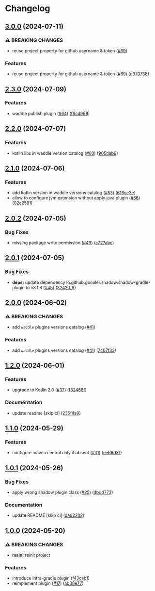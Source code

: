 # Changelog

## [3.0.0](https://github.com/GrassMC/waddle/compare/v2.3.0...v3.0.0) (2024-07-11)


### ⚠ BREAKING CHANGES

* reuse project property for github username & token ([#69](https://github.com/GrassMC/waddle/issues/69))

### Features

* reuse project property for github username & token ([#69](https://github.com/GrassMC/waddle/issues/69)) ([d970738](https://github.com/GrassMC/waddle/commit/d970738998a45387d3bb896fd44ceff366f14347))

## [2.3.0](https://github.com/GrassMC/waddle/compare/v2.2.0...v2.3.0) (2024-07-09)


### Features

* waddle publish plugin ([#64](https://github.com/GrassMC/waddle/issues/64)) ([f9cd968](https://github.com/GrassMC/waddle/commit/f9cd968064181007be88be380f65f2225be63b95))

## [2.2.0](https://github.com/GrassMC/waddle/compare/v2.1.0...v2.2.0) (2024-07-07)


### Features

* kotlin libs in waddle version catalog ([#60](https://github.com/GrassMC/waddle/issues/60)) ([905dab9](https://github.com/GrassMC/waddle/commit/905dab9a374b6e7c28fbc068a09b1635d4aa4aeb))

## [2.1.0](https://github.com/GrassMC/waddle/compare/v2.0.2...v2.1.0) (2024-07-06)


### Features

* add kotlin version in waddle versions catalog ([#53](https://github.com/GrassMC/waddle/issues/53)) ([616ce3e](https://github.com/GrassMC/waddle/commit/616ce3e5c02f260fd2e17316d3d979ab21cd7dea))
* allow to configure jvm extension without apply java plugin ([#56](https://github.com/GrassMC/waddle/issues/56)) ([02c2581](https://github.com/GrassMC/waddle/commit/02c25812abb437a56ed8ba507402d5bb8bbc80e3))

## [2.0.2](https://github.com/GrassMC/waddle/compare/v2.0.1...v2.0.2) (2024-07-05)


### Bug Fixes

* missing package write permission ([#49](https://github.com/GrassMC/waddle/issues/49)) ([c727abc](https://github.com/GrassMC/waddle/commit/c727abc8f30ce044ba3611cbaad90a898a11cd0b))

## [2.0.1](https://github.com/GrassMC/waddle/compare/v2.0.0...v2.0.1) (2024-07-05)


### Bug Fixes

* **deps:** update dependency io.github.goooler.shadow:shadow-gradle-plugin to v8.1.8 ([#45](https://github.com/GrassMC/waddle/issues/45)) ([32420f9](https://github.com/GrassMC/waddle/commit/32420f9aab64778c4c2da8fb4e1e6d660aa7b0c1))

## [2.0.0](https://github.com/GrassMC/waddle/compare/v1.2.0...v2.0.0) (2024-06-02)


### ⚠ BREAKING CHANGES

* add `waddle` plugins versions catalog ([#41](https://github.com/GrassMC/waddle/issues/41))

### Features

* add `waddle` plugins versions catalog ([#41](https://github.com/GrassMC/waddle/issues/41)) ([7407f33](https://github.com/GrassMC/waddle/commit/7407f33f991411bf75332029c3a02db3469ce3a1))

## [1.2.0](https://github.com/GrassMC/waddle/compare/v1.1.0...v1.2.0) (2024-06-01)


### Features

* upgrade to Kotlin 2.0 ([#37](https://github.com/GrassMC/waddle/issues/37)) ([f32468f](https://github.com/GrassMC/waddle/commit/f32468fab550e619167746e51e760283a321d9da))


### Documentation

* update readme [skip ci] ([235f4a9](https://github.com/GrassMC/waddle/commit/235f4a954d1157f584ba68fb749c411fbec7c642))

## [1.1.0](https://github.com/GrassMC/waddle/compare/v1.0.1...v1.1.0) (2024-05-29)


### Features

* configure maven central only if absent ([#31](https://github.com/GrassMC/waddle/issues/31)) ([ee66d31](https://github.com/GrassMC/waddle/commit/ee66d31cdac419ccd6225415b54ba3778ed48e59))

## [1.0.1](https://github.com/GrassMC/waddle/compare/v1.0.0...v1.0.1) (2024-05-26)


### Bug Fixes

* apply wrong shadow plugin class ([#25](https://github.com/GrassMC/waddle/issues/25)) ([dbdd773](https://github.com/GrassMC/waddle/commit/dbdd773d1a295f17ca8ecb129c79f4e48d1ecd96))


### Documentation

* update README [skip ci] ([da92202](https://github.com/GrassMC/waddle/commit/da92202b912658d9bf3bed2aaf08917ffd3c198c))

## [1.0.0](https://github.com/GrassMC/waddle/compare/v1.0.0-SNAPSHOT...v1.0.0) (2024-05-20)


### ⚠ BREAKING CHANGES

* **main:** reinit project

### Features

* introduce infra-gradle plugin ([f43cab1](https://github.com/GrassMC/waddle/commit/f43cab19ebe87a3ffe2475300516df54db6a8582))
* reimplement plugin ([#17](https://github.com/GrassMC/waddle/issues/17)) ([ab38e77](https://github.com/GrassMC/waddle/commit/ab38e775c8a95d0f5af7319e053131e6fb554919))
